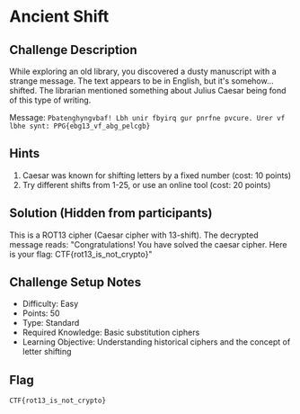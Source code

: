 # Ancient Shift

## Challenge Description
While exploring an old library, you discovered a dusty manuscript with a strange message. The text appears to be in English, but it's somehow... shifted. The librarian mentioned something about Julius Caesar being fond of this type of writing.

Message: `Pbatenghyngvbaf! Lbh unir fbyirq gur pnrfne pvcure. Urer vf lbhe synt: PPG{ebg13_vf_abg_pelcgb}`

## Hints
1. Caesar was known for shifting letters by a fixed number (cost: 10 points)
2. Try different shifts from 1-25, or use an online tool (cost: 20 points)

## Solution (Hidden from participants)
This is a ROT13 cipher (Caesar cipher with 13-shift). The decrypted message reads:
"Congratulations! You have solved the caesar cipher. Here is your flag: CTF{rot13_is_not_crypto}"

## Challenge Setup Notes
- Difficulty: Easy
- Points: 50
- Type: Standard
- Required Knowledge: Basic substitution ciphers
- Learning Objective: Understanding historical ciphers and the concept of letter shifting

## Flag
`CTF{rot13_is_not_crypto}`
